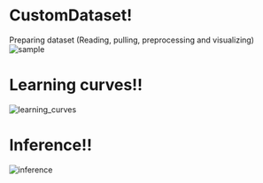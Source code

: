 # CustomDataset!
Preparing dataset (Reading, pulling, preprocessing and visualizing)
![sample](https://github.com/Ibrokhim7755/Classification_projects/assets/89033710/9a21d1dc-094b-4b09-a9ad-2fb8de00173a)


# Learning curves!!

![learning_curves](https://github.com/Ibrokhim7755/Classification_projects/assets/89033710/49838bd8-b60f-4998-9822-63fe917463fe)


# Inference!!

![inference](https://github.com/Ibrokhim7755/Classification_projects/assets/89033710/ac787169-b51c-4fcc-b96b-3465cd768940)
